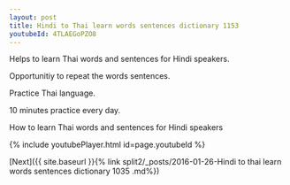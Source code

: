 ```yaml
---
layout: post
title: Hindi to Thai learn words sentences dictionary 1153 
youtubeId: 4TLAEGoPZO8
---
```

 
 
Helps to learn Thai words and sentences for Hindi speakers.

Opportunitiy to repeat the words sentences. 

Practice Thai language. 
 
10 minutes practice every day. 
 
How to learn Thai words and sentences for Hindi speakers 
 
{% include youtubePlayer.html id=page.youtubeId %}
 
 
[Next]({{ site.baseurl }}{% link  split2/_posts/2016-01-26-Hindi to thai learn words sentences dictionary 1035 .md%})
 

